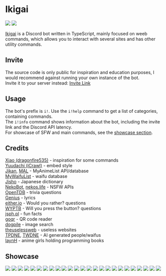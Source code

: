 # Ikigai

<a href="https://discord.gg/47H5v7v65R"><img src="https://img.shields.io/discord/784168554605445150?color=7289da&logo=discord&logoColor=white"></a>
<img src="https://david-dm.org/1s3k3b/ikigai.svg?maxAge=3600">

[Ikigai](https://1s3k3b.github.io/discord/ikigai) is a Discord bot written in TypeScript, mainly focused on weeb commands, which allows you to interact with several sites and has other utility commands.

## Invite 

The source code is only public for inspiration and education purposes, I would recommend against running your own instance of the bot.<br>
Invite it to your server instead: [Invite Link](https://discord.com/api/oauth2/authorize?client_id=607498384718430208&permissions=0&scope=bot)

## Usage

The bot's prefix is `i!`. Use the `i!help` command to get a list of categories, containing commands.<br>
The `i!info` command shows information about the bot, including the invite link and the Discord API latency.<br>
For showcase of SFW and main commands, see the [showcase section](#showcase).

## Credits

[Xiao (dragonfire535)](https://github.com/dragonfire535/xiao) - inspiration for some commands<br>
[Yuudachi (iCrawl)](https://github.com/Naval-Base/yuudachi/tree/master) - embed style<br>
[Jikan](https://jikan.moe/), [MAL](https://myanimelist.net/) - MyAnimeList API/database<br>
[MyWaifuList](https://mywaifulist.moe/) - waifu database<br>
[Jisho](https://jisho.org/) - Japanese dictionary<br>
[NekoBot](https://nekobot.xyz/), [nekos.life](https://nekos.life/) - NSFW APIs<br>
[OpenTDB](https://opentdb.com/) - trivia questions<br>
[Genius](https://genius.com/) - lyrics<br>
[either.io](https://either.io/) - Would you rather? questions<br>
[WYPTB](https://willyoupressthebutton.com/) - Will you press the button? questions<br>
[jsph.pl](https://uselessfacts.jsph.pl/) - fun facts<br>
[goqr](http://goqr.me/) - QR code reader<br>
[dogpile](https://dogpile.com/) - image search<br>
[theuselessweb](https://theuselessweb.com/) - useless websites<br>
[TPDNE](https://thispersondoesnotexist.com/), [TWDNE](https://thiswaifudoesnotexist.net/) - AI generated people/waifus<br>
[laynH](https://github.com/laynH/Anime-Girls-Holding-Programming-Books) - anime girls holding programming books

## Showcase
<img src="https://raw.githubusercontent.com/1s3k3b/ikigai/master/generators/pics/mal anime.png">
<img src="https://raw.githubusercontent.com/1s3k3b/ikigai/master/generators/pics/mal user.png">
<img src="https://raw.githubusercontent.com/1s3k3b/ikigai/master/generators/pics/mal search.png">
<img src="https://raw.githubusercontent.com/1s3k3b/ikigai/master/generators/pics/hanime video.png">
<img src="https://raw.githubusercontent.com/1s3k3b/ikigai/master/generators/pics/hanime search.png">
<img src="https://raw.githubusercontent.com/1s3k3b/ikigai/master/generators/pics/nhentai sauce.png">
<img src="https://raw.githubusercontent.com/1s3k3b/ikigai/master/generators/pics/waifu.png">
<img src="https://raw.githubusercontent.com/1s3k3b/ikigai/master/generators/pics/covid.png">
<img src="https://raw.githubusercontent.com/1s3k3b/ikigai/master/generators/pics/animeme.png">
<img src="https://raw.githubusercontent.com/1s3k3b/ikigai/master/generators/pics/urbandictionary.png">
<img src="https://raw.githubusercontent.com/1s3k3b/ikigai/master/generators/pics/funfact.png">
<img src="https://raw.githubusercontent.com/1s3k3b/ikigai/master/generators/pics/osu.png">
<img src="https://raw.githubusercontent.com/1s3k3b/ikigai/master/generators/pics/wouldyourather.png">
<img src="https://raw.githubusercontent.com/1s3k3b/ikigai/master/generators/pics/trivia.png">
<img src="https://raw.githubusercontent.com/1s3k3b/ikigai/master/generators/pics/willyoupressthebutton.png">
<img src="https://raw.githubusercontent.com/1s3k3b/ikigai/master/generators/pics/reddit.png">
<img src="https://raw.githubusercontent.com/1s3k3b/ikigai/master/generators/pics/elements.png">
<img src="https://raw.githubusercontent.com/1s3k3b/ikigai/master/generators/pics/poll.png">
<img src="https://raw.githubusercontent.com/1s3k3b/ikigai/master/generators/pics/bodypillow.png">
<img src="https://raw.githubusercontent.com/1s3k3b/ikigai/master/generators/pics/triangle.png">
<img src="https://raw.githubusercontent.com/1s3k3b/ikigai/master/generators/pics/asciitext.png">
<img src="https://raw.githubusercontent.com/1s3k3b/ikigai/master/generators/pics/jisho.png">
<img src="https://raw.githubusercontent.com/1s3k3b/ikigai/master/generators/pics/spotify song.png">
<img src="https://raw.githubusercontent.com/1s3k3b/ikigai/master/generators/pics/spotify playlist.png">
<img src="https://raw.githubusercontent.com/1s3k3b/ikigai/master/generators/pics/cancer.png">